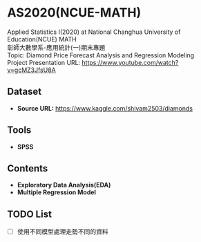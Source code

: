 # AS2020(NCUE-MATH)
Applied Statistics Ⅰ(2020) at National Changhua University of Education(NCUE) MATH<br>
彰師大數學系-應用統計(一)期末專題<br>
Topic: Diamond Price Forecast Analysis and Regression Modeling <br>
Project Presentation URL: https://www.youtube.com/watch?v=gcMZ3JfsU8A

## Dataset
* **Source URL:**
https://www.kaggle.com/shivam2503/diamonds

## Tools
* **SPSS**

## Contents
* **Exploratory Data Analysis(EDA)**
* **Multiple Regression Model**

## TODO List
- [ ] 使用不同模型處理走勢不同的資料
